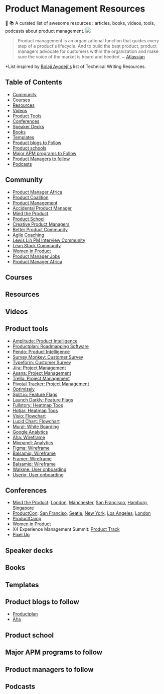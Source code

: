 # Product Management Resources
📔 📚 A curated list of awesome resources : articles, books, videos, tools, podcasts about product management.
![](https://res.cloudinary.com/pediomo/image/upload/v1603993792/Product_Management_resources_1_utafqr.png)

> Product management is an organizational function that guides every step of a product's lifecycle. And to build the best product, product managers advocate for customers within the organization and make sure the voice of the market is heard and heeded. ~ [Atlassian](https://www.atlassian.com/agile/product-management)

*List inspired by [Bolaji Ayodeji's](https://github.com/BolajiAyodeji) list of Technical Writing Resources.

## Table of Contents
- [Community](#community)
- [Courses](#courses)
- [Resources](#resources)
- [Videos](#videos)
- [Product Tools](#product-tools)
- [Conferences](#conferences)
- [Speaker Decks](#speaker-decks)
- [Books](#books)
- [Templates](#templates)
- [Product blogs to Follow](#product-blogs-to-follow)
- [Product schools](#product-schools)
- [Major APM programs to Follow](#major-apm-programs-to-follow)
- [Product Managers to follow](#product-managers-to-follow)
- [Podcasts](#podcasts)

## Community
* [Product Manager Africa](https://pmafrica.co/)
* [Product Coalition](https://productcoalitionslack.herokuapp.com/)
* [Product Management](https://www.linkedin.com/groups/42629/)
* [Accidental Product Manager](https://www.linkedin.com/groups/3995219/)
* [Mind the Product](http://slack.mindtheproduct.com/?ref=hackernoon.com)
* [Product School](https://productschool.com/slack-community/)
* [Creative Product Managers](https://www.linkedin.com/groups/123115)
* [Better Product Community](https://betterproduct.community/)
* [Agile Coaching](http://p4a.herokuapp.com/)
* [Lewis Lin PM Interview Community](http://pmint.herokuapp.com/)
* [Lean Stack Community](http://slack.leanstack.com/)
* [Women in Product](https://www.womenpm.org/join)
* [Product Manager Jobs](https://www.linkedin.com/groups/2142079)
* [Product Manager Africa](https://pmafrica.co/)




## Courses


## Resources


## Videos


## Product tools
* [Amplitude: Product Intelligence](https://amplitude.com/)
* [Productplan: Roadmapping Software](https://www.productplan.com/)
* [Pendo: Product Intelligence](https://www.pendo.io/)
* [Survey Monkey: Customer Survey](https://www.surveymonkey.com/)
* [Typeform: Customer Survey](https://www.typeform.com/surveys/)
* [Jira: Project Management](https://www.atlassian.com/software/jira)
* [Asana: Project Management](https://asana.com/)
* [Trello: Project Management](https://trello.com/)
* [Pivotal Tracker: Project Management](https://www.pivotaltracker.com/)
* [Optimizely](https://www.optimizely.com/)
* [Split.io: Feature Flags](https://www.split.io/)
* [Launch Darkly: Feature Flags](https://launchdarkly.com/)
* [Fullstory: Heatmap Toos](https://www.fullstory.com/)
* [Hotjar: Heatmap Toos](https://www.hotjar.com/)
* [Visio: Flowchart](https://products.office.com/en-us/visio/flowchart-software)
* [Lucid Chart: Flowchart](https://www.lucidchart.com)
* [Mural: White Boarding](https://www.mural.co)
* [Google Analytics](https://marketingplatform.google.com/about/analytics/)
* [Aha: Wireframe](https://www.aha.io)
* [Mixpanel: Analytics](https://mixpanel.com/)
* [Figma: Wireframe](https://www.figma.com/files/recent)
* [Balsamiq: Wireframe](https://balsamiq.com/)
* [Framer: Wireframe](https://www.framer.com/)
* [Balsamiq: Wireframe](https://balsamiq.com/)
* [Walkme: User onboarding](https://www.walkme.com/)
* [Useriq: User onboarding](https://useriq.com/)


## Conferences

* [Mind the Product](https://www.mindtheproduct.com/mind-product-conferences/): [London](https://www.mindtheproduct.com/mtpcon/london/), [Manchester](https://www.mindtheproduct.com/mtpengage/manchester/conference/), [San Francisco](https://www.mindtheproduct.com/mtpcon/san-francisco/), [Hamburg](https://www.mindtheproduct.com/mtpengage/hamburg/), [Singapore](https://www.mindtheproduct.com/mtpcon/singapore/)
* [ProductCon](https://productschool.com/productcon/): [San Franciso](https://productschool.com/productcon/san-francisco/), [Seatle](https://productschool.com/productcon/seattle/), [New York](https://productschool.com/productcon/new-york/), [Los Angeles](https://productschool.com/productcon/los-angeles/), [London](https://productschool.com/productcon/london/)
* [ProductCamp](http://www.productcamp.org/)
* [Women in Product](https://www.womenpm.org/)
* X4 Experience Management Summit: [Product Track](https://www.qualtrics.com/x4summit/product-experience/)
* [Pixel Up](https://pixelup.co.za/)

## Speaker decks



## Books



## Templates



## Product blogs to follow
* [Productplan](https://www.productplan.com/blog/)
* [Aha](https://www.aha.io/blog)




## Product school



## Major APM programs to follow



## Product managers to follow


## Podcasts

